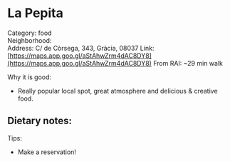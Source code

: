 # La Pepita
Category: food  
Neighborhood:   
Address: C/ de Còrsega, 343, Gràcia, 08037
Link: [https://maps.app.goo.gl/aStAhwZrm4dAC8DY8](https://maps.app.goo.gl/aStAhwZrm4dAC8DY8)
From RAI: ~29 min walk  

Why it is good:
- Really popular local spot, great atmosphere and delicious & creative food. 

Dietary notes:
- 

Tips:
- Make a reservation! 
